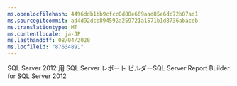 ```yaml
---
ms.openlocfilehash: 4496ddb1bb9cfcc0d88e669aad85e6dc72b87ad1
ms.sourcegitcommit: ad4d92dce894592a259721a1571b1d8736abacdb
ms.translationtype: MT
ms.contentlocale: ja-JP
ms.lasthandoff: 08/04/2020
ms.locfileid: "87634891"
---
```

<span data-ttu-id="8054a-101">SQL Server 2012 用 SQL Server レポート ビルダー</span><span class="sxs-lookup"><span data-stu-id="8054a-101">SQL Server Report Builder for SQL Server 2012</span></span>
